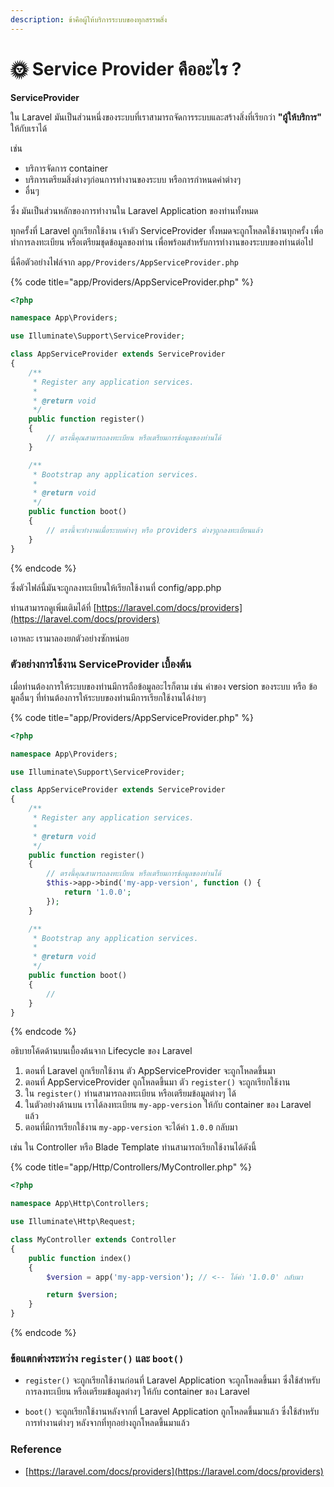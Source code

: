 ```yaml
---
description: ข้าคือผู้ให้บริการระบบของทุกสรรพสิ่ง
---
```


# 🌞 Service Provider คืออะไร ?

**ServiceProvider**&#x20;

ใน Laravel มันเป็นส่วนหนึ่งของระบบที่เราสามารถจัดการระบบและสร้างสิ่งที่เรียกว่า **"ผู้ให้บริการ"** ให้กับเราได้



เช่น&#x20;

* บริการจัดการ container
* บริการเตรียมสิ่งต่างๆก่อนการทำงานของระบบ หรือการกำหนดค่าต่างๆ
* อื่นๆ



ซึ่ง มันเป็นส่วนหลักของการทำงานใน Laravel Application ของท่านทั้งหมด

ทุกครั้งที่ Laravel ถูกเรียกใช้งาน เจ้าตัว ServiceProvider ทั้งหมดจะถูกโหลดใช้งานทุกครั้ง เพื่อทำการลงทะเบียน หรือเตรียมชุดข้อมูลของท่าน เพื่อพร้อมสำหรับการทำงานของระบบของท่านต่อไป



นี่คือตัวอย่างไฟล์จาก `app/Providers/AppServiceProvider.php`

{% code title="app/Providers/AppServiceProvider.php" %}
```php
<?php

namespace App\Providers;

use Illuminate\Support\ServiceProvider;

class AppServiceProvider extends ServiceProvider
{
    /**
     * Register any application services.
     *
     * @return void
     */
    public function register()
    {
        // ตรงนี้คุณสามารถลงทะเบียน หรือเตรียมการข้อมูลของท่านได้
    }

    /**
     * Bootstrap any application services.
     *
     * @return void
     */
    public function boot()
    {
        // ตรงนี้จะทำงานเมื่อระบบต่างๆ หรือ providers ต่างๆถูกลงทะเบียนแล้ว
    }
}

```
{% endcode %}

ซึ่งตัวไฟล์นี้มันจะถูกลงทะเบียนให้เรียกใช้งานที่ config/app.php

ท่านสามารถดูเพิ่มเติมได้ที่ [https://laravel.com/docs/providers](https://laravel.com/docs/providers)



เอาหละ เรามาลองยกตัวอย่างซักหน่อย


### ตัวอย่างการใช้งาน ServiceProvider เบื้องต้น

เมื่อท่านต้องการให้ระบบของท่านมีการถือข้อมูลอะไรก็ตาม เช่น ค่าของ version ของระบบ หรือ ข้อมูลอื่นๆ ที่ท่านต้องการให้ระบบของท่านมีการเรียกใช้งานได้ง่ายๆ

{% code title="app/Providers/AppServiceProvider.php" %}
```php
<?php

namespace App\Providers;

use Illuminate\Support\ServiceProvider;

class AppServiceProvider extends ServiceProvider
{
    /**
     * Register any application services.
     *
     * @return void
     */
    public function register()
    {
        // ตรงนี้คุณสามารถลงทะเบียน หรือเตรียมการข้อมูลของท่านได้
        $this->app->bind('my-app-version', function () {
            return '1.0.0';
        });
    }

    /**
     * Bootstrap any application services.
     *
     * @return void
     */
    public function boot()
    {
        //
    }
}

```
{% endcode %}


อธิบายโค้ดด้านบนเบื้องต้นจาก Lifecycle ของ Laravel

1. ตอนที่ Laravel ถูกเรียกใช้งาน ตัว AppServiceProvider จะถูกโหลดขึ้นมา
2. ตอนที่ AppServiceProvider ถูกโหลดขึ้นมา ตัว `register()` จะถูกเรียกใช้งาน
3. ใน `register()` ท่านสามารถลงทะเบียน หรือเตรียมข้อมูลต่างๆ ได้
4. ในตัวอย่างด้านบน เราได้ลงทะเบียน `my-app-version` ให้กับ container ของ Laravel แล้ว
5. ตอนที่มีการเรียกใช้งาน `my-app-version` จะได้ค่า `1.0.0` กลับมา

เช่น ใน Controller หรือ Blade Template ท่านสามารถเรียกใช้งานได้ดังนี้

{% code title="app/Http/Controllers/MyController.php" %}
```php
<?php

namespace App\Http\Controllers;

use Illuminate\Http\Request;

class MyController extends Controller
{
    public function index()
    {
        $version = app('my-app-version'); // <-- ได้ค่า '1.0.0' กลับมา

        return $version;
    }
}

```
{% endcode %}


### ข้อแตกต่างระหว่าง `register()` และ `boot()`

* `register()` จะถูกเรียกใช้งานก่อนที่ Laravel Application จะถูกโหลดขึ้นมา ซึ่งใช้สำหรับการลงทะเบียน หรือเตรียมข้อมูลต่างๆ ให้กับ container ของ Laravel
  
* `boot()` จะถูกเรียกใช้งานหลังจากที่ Laravel Application ถูกโหลดขึ้นมาแล้ว ซึ่งใช้สำหรับการทำงานต่างๆ หลังจากที่ทุกอย่างถูกโหลดขึ้นมาแล้ว


### Reference

* [https://laravel.com/docs/providers](https://laravel.com/docs/providers)